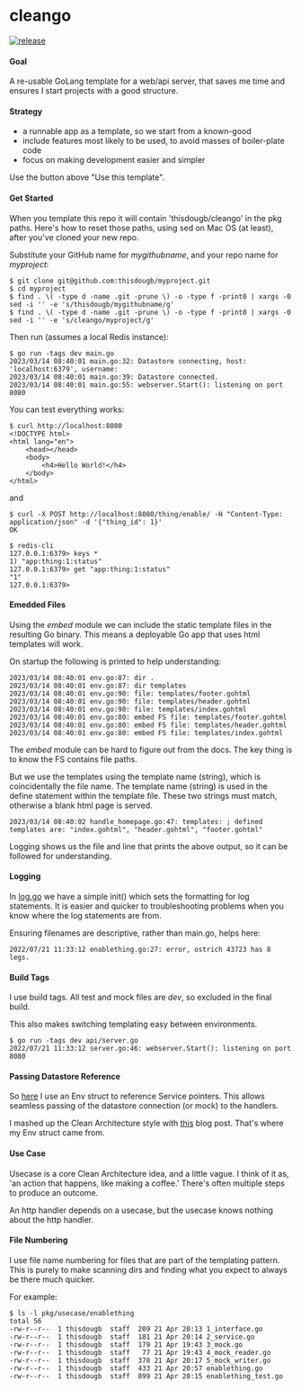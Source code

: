 # cleango

[![release](https://github.com/thisdougb/cleango/actions/workflows/release.yaml/badge.svg)](https://github.com/thisdougb/cleango/actions/workflows/release.yaml)

#### Goal

A re-usable GoLang template for a web/api server, that saves me time and ensures I start projects with a good structure.

#### Strategy

- a runnable app as a template, so we start from a known-good
- include features most likely to be used, to avoid masses of boiler-plate code
- focus on making development easier and simpler

Use the button above "Use this template".

#### Get Started

When you template this repo it will contain 'thisdougb/cleango' in the pkg paths.
Here's how to reset those paths, using sed on Mac OS (at least), after you've cloned your new repo.

Substitute your GitHub name for _mygithubname_, and your repo name for _myproject_:
```
$ git clone git@github.com:thisdougb/myproject.git
$ cd myproject
$ find . \( -type d -name .git -prune \) -o -type f -print0 | xargs -0 sed -i '' -e 's/thisdougb/mygithubname/g'
$ find . \( -type d -name .git -prune \) -o -type f -print0 | xargs -0 sed -i '' -e 's/cleango/myproject/g'
```
Then run (assumes a local Redis instance):
```
$ go run -tags dev main.go
2023/03/14 08:40:01 main.go:32: Datastore connecting, host: 'localhost:6379', username: 
2023/03/14 08:40:01 main.go:39: Datastore connected.
2023/03/14 08:40:01 main.go:55: webserver.Start(): listening on port 8080
```
You can test everything works:

```
$ curl http://localhost:8080   
<!DOCTYPE html>
<html lang="en">
    <head></head>
    <body>
        <h4>Hello World!</h4>
    </body>
</html>
```

and 

```
$ curl -X POST http://localhost:8080/thing/enable/ -H "Content-Type: application/json" -d '{"thing_id": 1}'                                                                             
OK

$ redis-cli
127.0.0.1:6379> keys *
1) "app:thing:1:status"
127.0.0.1:6379> get "app:thing:1:status"
"1"
127.0.0.1:6379>
```
#### Emedded Files

Using the _embed_ module we can include the static template files in the resulting Go binary.
This means a deployable Go app that uses html templates will work.

On startup the following is printed to help understanding:

```
2023/03/14 08:40:01 env.go:87: dir .
2023/03/14 08:40:01 env.go:87: dir templates
2023/03/14 08:40:01 env.go:90: file: templates/footer.gohtml
2023/03/14 08:40:01 env.go:90: file: templates/header.gohtml
2023/03/14 08:40:01 env.go:90: file: templates/index.gohtml
2023/03/14 08:40:01 env.go:80: embed FS file: templates/footer.gohtml
2023/03/14 08:40:01 env.go:80: embed FS file: templates/header.gohtml
2023/03/14 08:40:01 env.go:80: embed FS file: templates/index.gohtml
```

The _embed_ module can be hard to figure out from the docs.
The key thing is to know the FS contains file paths.

But we use the templates using the template name (string), which is coincidentally the file name.
The template name (string) is used in the define statement within the template file.
These two strings must match, otherwise a blank html page is served.

```
2023/03/14 08:40:02 handle_homepage.go:47: templates: ; defined templates are: "index.gohtml", "header.gohtml", "footer.gohtml"
```

Logging shows us the file and line that prints the above output, so it can be followed for understanding.

#### Logging

In [log.go](https://github.com/thisdougb/cleango/blob/refactor_logging/api/log.go#L7) we have a simple init() which sets the formatting for log statements.
It is easier and quicker to troubleshooting problems when you know where the log statements are from.

Ensuring filenames are descriptive, rather than main.go, helps here:
```
2022/07/21 11:33:12 enablething.go:27: error, ostrich 43723 has 8 legs.
```

#### Build Tags

I use build tags.
All test and mock files are _dev_, so excluded in the final build.

This also makes switching templating easy between environments.
```
$ go run -tags dev api/server.go
2022/07/21 11:33:12 server.go:46: webserver.Start(): listening on port 8080
```

#### Passing Datastore Reference

So [here](https://github.com/thisdougb/cleango/blob/main/api/handlers/env.go) I use an Env struct to reference Service pointers.
This allows seamless passing of the datastore connection (or mock) to the handlers.

I mashed up the Clean Architecture style with [this](https://www.alexedwards.net/blog/organising-database-access) blog post.
That's where my Env struct came from.

#### Use Case

Usecase is a core Clean Architecture idea, and a little vague.
I think of it as, 'an action that happens, like making a coffee.'
There's often multiple steps to produce an outcome.

An http handler depends on a usecase, but the usecase knows nothing about the http handler.

#### File Numbering

I use file name numbering for files that are part of the templating pattern.
This is purely to make scanning dirs and finding what you expect to always be there much quicker.

For example:
```
$ ls -l pkg/usecase/enablething
total 56
-rw-r--r--  1 thisdougb  staff  209 21 Apr 20:13 1_interface.go
-rw-r--r--  1 thisdougb  staff  181 21 Apr 20:14 2_service.go
-rw-r--r--  1 thisdougb  staff  179 21 Apr 19:43 3_mock.go
-rw-r--r--  1 thisdougb  staff   77 21 Apr 19:43 4_mock_reader.go
-rw-r--r--  1 thisdougb  staff  378 21 Apr 20:17 5_mock_writer.go
-rw-r--r--  1 thisdougb  staff  433 21 Apr 20:57 enablething.go
-rw-r--r--  1 thisdougb  staff  899 21 Apr 20:15 enablething_test.go
```
